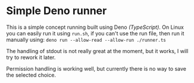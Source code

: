 # Simple Deno runner

This is a simple concept running built using Deno *(TypeScript)*. On Linux you can easily run it using `run.sh`, if you can't use the run file, then run it manually using: `deno run --allow-read --allow-run ./runner.ts`

The handling of stdout is not really great at the moment, but it works, I will try to rework it later.

Permission handling is working well, but currently there is no way to save the selected choice.

